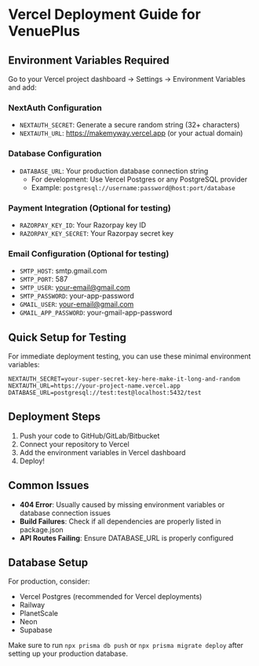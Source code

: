 # Vercel Deployment Guide for VenuePlus

## Environment Variables Required

Go to your Vercel project dashboard → Settings → Environment Variables and add:

### NextAuth Configuration
- `NEXTAUTH_SECRET`: Generate a secure random string (32+ characters)
- `NEXTAUTH_URL`: https://makemyway.vercel.app (or your actual domain)

### Database Configuration
- `DATABASE_URL`: Your production database connection string
  - For development: Use Vercel Postgres or any PostgreSQL provider
  - Example: `postgresql://username:password@host:port/database`

### Payment Integration (Optional for testing)
- `RAZORPAY_KEY_ID`: Your Razorpay key ID
- `RAZORPAY_KEY_SECRET`: Your Razorpay secret key

### Email Configuration (Optional for testing)
- `SMTP_HOST`: smtp.gmail.com
- `SMTP_PORT`: 587
- `SMTP_USER`: your-email@gmail.com
- `SMTP_PASSWORD`: your-app-password
- `GMAIL_USER`: your-email@gmail.com
- `GMAIL_APP_PASSWORD`: your-gmail-app-password

## Quick Setup for Testing

For immediate deployment testing, you can use these minimal environment variables:

```
NEXTAUTH_SECRET=your-super-secret-key-here-make-it-long-and-random
NEXTAUTH_URL=https://your-project-name.vercel.app
DATABASE_URL=postgresql://test:test@localhost:5432/test
```

## Deployment Steps

1. Push your code to GitHub/GitLab/Bitbucket
2. Connect your repository to Vercel
3. Add the environment variables in Vercel dashboard
4. Deploy!

## Common Issues

- **404 Error**: Usually caused by missing environment variables or database connection issues
- **Build Failures**: Check if all dependencies are properly listed in package.json
- **API Routes Failing**: Ensure DATABASE_URL is properly configured

## Database Setup

For production, consider:
- Vercel Postgres (recommended for Vercel deployments)
- Railway
- PlanetScale
- Neon
- Supabase

Make sure to run `npx prisma db push` or `npx prisma migrate deploy` after setting up your production database.
